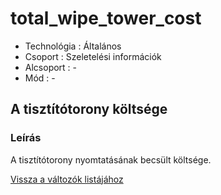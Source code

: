 # total\_wipe\_tower\_cost

* Technológia : Általános
* Csoport :  Szeletelési információk
* Alcsoport : -
* Mód : -

## A tisztítótorony költsége

### Leírás

A tisztítótorony nyomtatásának becsült költsége.

[Vissza a változók listájához](/)

